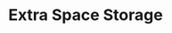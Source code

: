 ---
title: "Extra Space Storage"
url: /denver/extra-space-storage-east-53rd-avenue/
shop: storage rental
---